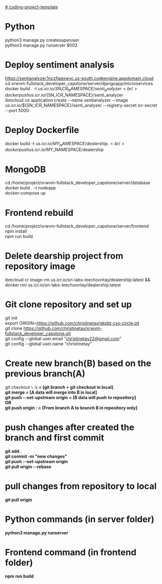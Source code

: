 [# coding-project-template](url)

# Python
python3 manage.py createsuperuser <br/>
python3 manage.py runserver 8002

# Deploy sentiment analysis
https://sentianalyzer.1nczfjaexwyc.us-south.codeengine.appdomain.cloud <br/>
cd xrwvm-fullstack_developer_capstone/server/djangoapp/microservices <br/>
docker build . -t us.icr.io/${SN_ICR_NAMESPACE}/senti_analyzer <br/>
docker push us.icr.io/${SN_ICR_NAMESPACE}/senti_analyzer <br/>
ibmcloud ce application create --name sentianalyzer --image us.icr.io/${SN_ICR_NAMESPACE}/senti_analyzer --registry-secret icr-secret --port 5000

# Deploy Dockerfile 
docker build -t us.icr.io/$MY_NAMESPACE/dealership . <br/>
docker push us.icr.io/$MY_NAMESPACE/dealership <br/>

# MongoDB
cd /home/project/xrwvm-fullstack_developer_capstone/server/database <br/>
docker build . -t nodeapp <br/>
docker-compose up

# Frontend rebuild
cd /home/project/xrwvm-fullstack_developer_capstone/server/frontend <br/>
npm install <br/>
npm run build


# Delete dearship project from repository image
ibmcloud cr image-rm us.icr.io/sn-labs-leechoontay/dealership:latest && docker rmi us.icr.io/sn-labs-leechoontay/dealership:latest


# Git clone repository and set up
git init <br/>
export ORIGIN=https://github.com/christinetay/gkpbt-css-circle.git <br/>
git clone https://github.com/christinetay/xrwvm-fullstack_developer_capstone.git <br/>
git config --global user.email "christinetay22@gmail.com" <br/>
git config --global user.name "christinetay"

# Create new branch(B) based on the previous branch(A)
git checkout `\-b` <B> = [git branch + git checkout in local] <br/>
git merge <A> = [A data will merge into B in local] <br/>
git push --set-upstream origin <B> = [B data will push to repository] <br/>
OR  <br/>
git push origin <A>:<B> = [From branch A to branch B in repository only] <br/>

# push changes after created the branch and first commit
git add . <br/>
git commit -m "new changes" <br/>
git push --set-upstream origin <B> <br/>
git pull origin <b> --rebase <br/>

# pull changes from repository to local
git pull origin <B>

# Python commands (in server folder)
python3 manage.py runserver

# Frontend command (in frontend folder)
npm run build

